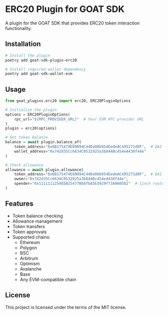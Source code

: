 # ERC20 Plugin for GOAT SDK

A plugin for the GOAT SDK that provides ERC20 token interaction functionality.

## Installation

```bash
# Install the plugin
poetry add goat-sdk-plugin-erc20

# Install required wallet dependency
poetry add goat-sdk-wallet-evm
```

## Usage

```python
from goat_plugins.erc20 import erc20, ERC20PluginOptions

# Initialize the plugin
options = ERC20PluginOptions(
    rpc_url="${RPC_PROVIDER_URL}"  # Your EVM RPC provider URL
)
plugin = erc20(options)

# Get token balance
balance = await plugin.balance_of(
    token_address="0x6B175474E89094C44Da98b954EedeAC495271d0F",  # DAI token
    wallet_address="0x742d35Cc6634C0532925a3b844Bc454e4438f44e"
)

# Check allowance
allowance = await plugin.allowance(
    token_address="0x6B175474E89094C44Da98b954EedeAC495271d0F",  # DAI token
    owner="0x742d35Cc6634C0532925a3b844Bc454e4438f44e",
    spender="0x1111111254EEB25477B68fb85Ed929f73A960582"  # 1inch router
)
```

## Features

- Token balance checking
- Allowance management
- Token transfers
- Token approvals
- Supported chains:
  - Ethereum
  - Polygon
  - BSC
  - Arbitrum
  - Optimism
  - Avalanche
  - Base
  - Any EVM-compatible chain

## License

This project is licensed under the terms of the MIT license.
